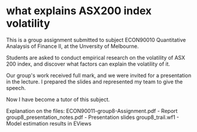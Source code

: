 # what explains ASX200 index volatility

This is a group assignment submitted to subject ECON90010 Quantitative Analaysis of Finance II, at the Unversity of  Melbourne. 

Students are asked to conduct empirical research on the volatility of ASX 200 index, and discover what factors can explain the volatility of it. 

Our group's work received full mark, and we were invited for a presentation in the lecture. I prepared the slides and represented my team to give the speech.

Now I have become a tutor of this subject. 

Explanation on the files:
ECON90011-group8-Assignment.pdf           - Report
group8_presentation_notes.pdf             - Presentation slides
group8_trail.wf1                          - Model estimation results in EViews
